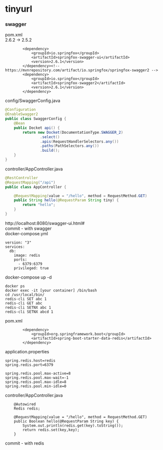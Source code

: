# tinyurl

### swagger
pom.xml
<br>
<version>2.6.2</version> -> <version>2.5.2</version>
```
		<dependency>
			<groupId>io.springfox</groupId>
			<artifactId>springfox-swagger-ui</artifactId>
			<version>2.6.1</version>
		</dependency><!-- https://mvnrepository.com/artifact/io.springfox/springfox-swagger2 -->
		<dependency>
			<groupId>io.springfox</groupId>
			<artifactId>springfox-swagger2</artifactId>
			<version>2.6.1</version>
		</dependency>
```

config/SwaggerConfig.java
```java
@Configuration
@EnableSwagger2
public class SwaggerConfig {
    @Bean
    public Docket api() {
        return new Docket(DocumentationType.SWAGGER_2)
                .select()
                .apis(RequestHandlerSelectors.any())
                .paths(PathSelectors.any())
                .build();
    }
}
```
controller/AppController.java
```java
@RestController
@RequestMapping("/api")
public class AppController {

    @RequestMapping(value = "/hello", method = RequestMethod.GET)
    public String hello(@RequestParam String tiny) {
        return "hello";
    }
}
```
http://localhost:8080/swagger-ui.html#
<br>
commit - with swagger
<br>
docker-compose.yml
```
version: "3"
services:
  db:
    image: redis
    ports:
      - 6379:6379
    privileged: true
```
docker-compose up -d
```
docker ps
docker exec -it [your container] /bin/bash 
cd /usr/local/bin/
redis-cli SET abc 1
redis-cli GET abc
redis-cli SETNX abc 1
redis-cli SETNX abcd 1
```
pom.xml
```
		<dependency>
			<groupId>org.springframework.boot</groupId>
			<artifactId>spring-boot-starter-data-redis</artifactId>
		</dependency>
```
application.properties
```
spring.redis.host=redis
spring.redis.port=6379

spring.redis.pool.max-active=8  
spring.redis.pool.max-wait=-1  
spring.redis.pool.max-idle=8  
spring.redis.pool.min-idle=0
```
controller/AppController.java
```
    @Autowired
    Redis redis;

    @RequestMapping(value = "/hello", method = RequestMethod.GET)
    public Boolean hello(@RequestParam String key) {
        System.out.println(redis.get(key).toString());
        return redis.set(key,key);
    }

```
commit - with redis
